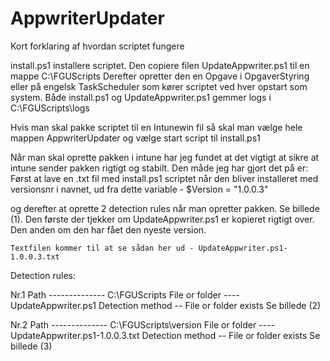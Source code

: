 # AppwriterUpdater

Kort forklaring af hvordan scriptet fungere

install.ps1 installere scriptet.
Den copiere filen UpdateAppwriter.ps1 til en mappe C:\FGUScripts
Derefter opretter den en Opgave i OpgaverStyring eller på engelsk TaskScheduler som kører scriptet ved hver opstart som system.
Både install.ps1 og UpdateAppwriter.ps1 gemmer logs i C:\FGUScripts\logs


Hvis man skal pakke scriptet til en Intunewin fil så skal man vælge hele mappen AppwriterUpdater og vælge start script til install.ps1

Når man skal oprette pakken i intune har jeg fundet at det vigtigt at sikre at intune sender pakken rigtigt og stabilt.
Den måde jeg har gjort det på er:
    Først at lave en .txt fil med install.ps1 scriptet når den bliver installeret med versionsnr i navnet, ud fra dette variable - $Version = "1.0.0.3"

og derefter at oprette 2 detection rules når man opretter pakken. Se billede (1).
    Den første der tjekker om UpdateAppwriter.ps1 er kopieret rigtigt over.
    Den anden om den har fået den nyeste version.

    Textfilen kommer til at se sådan her ud - UpdateAppwriter.ps1-1.0.0.3.txt


Detection rules:

Nr.1 
Path -------------- C:\FGUScripts
File or folder ---- UpdateAppwriter.ps1
Detection method -- File or folder exists
Se billede (2)

Nr.2
Path -------------- C:\FGUScripts\version
File or folder ---- UpdateAppwriter.ps1-1.0.0.3.txt
Detection method -- File or folder exists
Se billede (3)
